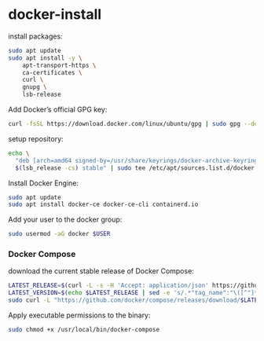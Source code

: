 # docker-install

install packages:
```bash
sudo apt update
sudo apt install -y \
    apt-transport-https \
    ca-certificates \
    curl \
    gnupg \
    lsb-release
```

Add Docker’s official GPG key:
```bash
curl -fsSL https://download.docker.com/linux/ubuntu/gpg | sudo gpg --dearmor -o /usr/share/keyrings/docker-archive-keyring.gpg
```

setup repository:
```bash
echo \
  "deb [arch=amd64 signed-by=/usr/share/keyrings/docker-archive-keyring.gpg] https://download.docker.com/linux/ubuntu \
  $(lsb_release -cs) stable" | sudo tee /etc/apt/sources.list.d/docker.list > /dev/null
```

Install Docker Engine:
```bash
sudo apt update
sudo apt install docker-ce docker-ce-cli containerd.io
```

Add your user to the docker group:
```bash
sudo usermod -aG docker $USER
```

### Docker Compose

download the current stable release of Docker Compose:
```bash
LATEST_RELEASE=$(curl -L -s -H 'Accept: application/json' https://github.com/docker/compose/releases/latest)
LATEST_VERSION=$(echo $LATEST_RELEASE | sed -e 's/.*"tag_name":"\([^"]*\)".*/\1/')
sudo curl -L "https://github.com/docker/compose/releases/download/$LATEST_VERSION/docker-compose-$(uname -s)-$(uname -m)" -o /usr/local/bin/docker-compose
```

Apply executable permissions to the binary:
```bash
sudo chmod +x /usr/local/bin/docker-compose
```

